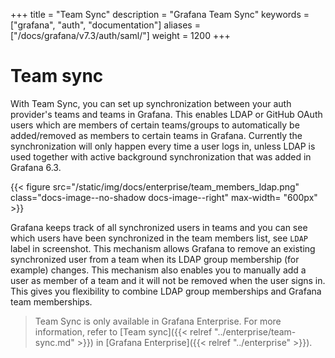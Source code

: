 +++
title = "Team Sync"
description = "Grafana Team Sync"
keywords = ["grafana", "auth", "documentation"]
aliases = ["/docs/grafana/v7.3/auth/saml/"]
weight = 1200
+++

# Team sync

With Team Sync, you can set up synchronization between your auth provider's teams and teams in Grafana. This enables LDAP or GitHub OAuth users which are members
of certain teams/groups to automatically be added/removed as members to certain teams in Grafana. Currently the synchronization will only happen every
time a user logs in, unless LDAP is used together with active background synchronization that was added in Grafana 6.3.

{{< figure src="/static/img/docs/enterprise/team_members_ldap.png" class="docs-image--no-shadow docs-image--right" max-width= "600px" >}}

Grafana keeps track of all synchronized users in teams and you can see which users have been synchronized in the team members list, see `LDAP` label in screenshot.
This mechanism allows Grafana to remove an existing synchronized user from a team when its LDAP group membership (for example) changes. This mechanism also enables you to manually add a user as member of a team and it will not be removed when the user signs in. This gives you flexibility to combine LDAP group memberships and Grafana team memberships.

<div class="clearfix"></div>

> Team Sync is only available in Grafana Enterprise.  For more information, refer to [Team sync]({{< relref "../enterprise/team-sync.md" >}}) in [Grafana Enterprise]({{< relref "../enterprise" >}}).
